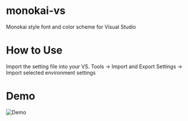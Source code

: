 # monokai-vs
Monokai style font and color scheme for Visual Studio

# How to Use
Import the setting file into your VS.
Tools -> Import and Export Settings -> Import selected environment settings

# Demo
![Demo](http://i.imgur.com/6IAKXhM.png)